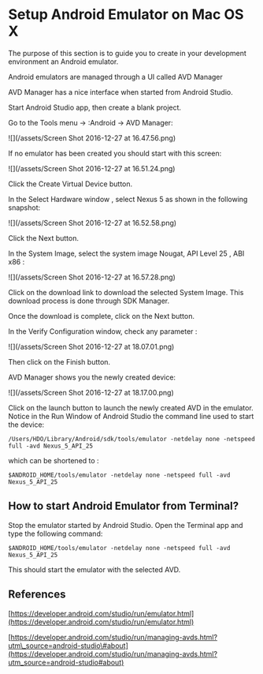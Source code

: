 # Setup Android Emulator on Mac OS X

The purpose of this section is to guide you to create in your development environment an Android emulator.

Android emulators are managed through a UI called AVD Manager

AVD Manager has a nice interface when started from Android Studio.

Start Android Studio app, then create a blank project.

Go to the Tools menu -&gt; :Android -&gt; AVD Manager:

![](/assets/Screen Shot 2016-12-27 at 16.47.56.png)

If no emulator has been created you should start with this screen:

![](/assets/Screen Shot 2016-12-27 at 16.51.24.png)

Click the Create Virtual Device button.

In the Select Hardware window , select Nexus 5 as shown in the following snapshot:

![](/assets/Screen Shot 2016-12-27 at 16.52.58.png)

Click the Next button.

In the System Image, select the system image Nougat, API Level 25 , ABI x86 :

![](/assets/Screen Shot 2016-12-27 at 16.57.28.png)

Click on the download link to download the selected System Image. This download process is done through SDK Manager.

Once the download is complete, click on the Next button.

In the Verify Configuration window, check any parameter :

![](/assets/Screen Shot 2016-12-27 at 18.07.01.png)

Then click on the Finish button.

AVD Manager shows you the newly created device:

![](/assets/Screen Shot 2016-12-27 at 18.17.00.png)

Click on the launch button to launch the newly created AVD in the emulator.  
Notice in the Run Window of Android Studio the command line used to start the device:

```
/Users/HDO/Library/Android/sdk/tools/emulator -netdelay none -netspeed full -avd Nexus_5_API_25
```

which can be shortened to :

```
$ANDROID_HOME/tools/emulator -netdelay none -netspeed full -avd Nexus_5_API_25
```

## How to start Android Emulator from Terminal?

Stop the emulator started by Android Studio. Open the Terminal app and type the following command:

```
$ANDROID_HOME/tools/emulator -netdelay none -netspeed full -avd Nexus_5_API_25
```

This should start the emulator with the selected AVD.

## References

[https://developer.android.com/studio/run/emulator.html](https://developer.android.com/studio/run/emulator.html)

[https://developer.android.com/studio/run/managing-avds.html?utm\_source=android-studio\#about](https://developer.android.com/studio/run/managing-avds.html?utm_source=android-studio#about)


